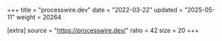 +++
title = "processwire.dev"
date = "2022-03-22"
updated = "2025-05-11"
weight = 20264

[extra]
source = "https://processwire.dev/"
ratio = 42
size = 20
+++
